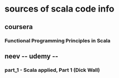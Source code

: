 

# sources of scala code info
## coursera 
### Functional Programming Principles in Scala
## neev -- udemy -- 
### part_1 - Scala applied, Part 1 (Dick Wall)
